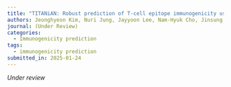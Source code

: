 ```yaml
---
title: "TITANiAN: Robust prediction of T-cell epitope immunogenicity using adversarial domain adaptation network"
authors: Jeonghyeon Kim, Nuri Jung, Jayyoon Lee, Nam-Hyuk Cho, Jinsung Noh*, Chaok Seok*
journal: (Under Review)
categories:
  - Immunogenicity prediction
tags:
  - immunogenicity prediction
submitted_in: 2025-01-24
---
```

*Under review*
